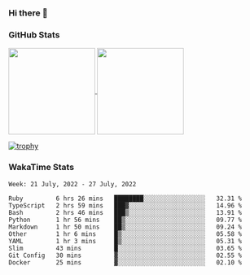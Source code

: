 ### Hi there 👋

### GitHub Stats

<a href="https://github.com/anuraghazra/github-readme-stats">
  <img align="center" height="170px" src="https://github-readme-stats.vercel.app/api/top-langs/?username=tksfjt1024&layout=compact&count_private=true&show_icons=true&show_icons=true&theme=graywhite" />
</a>
<a href="https://github.com/anuraghazra/github-readme-stats">
  <img align="center" height="170px" src="https://github-readme-stats.vercel.app/api?username=tksfjt1024&count_private=true&show_icons=true&show_icons=true&theme=graywhite" />
</a>

[![trophy](https://github-profile-trophy.vercel.app/?username=tksfjt1024)](https://github.com/ryo-ma/github-profile-trophy)

### WakaTime Stats

<!--START_SECTION:waka-->
```text
Week: 21 July, 2022 - 27 July, 2022

Ruby         6 hrs 26 mins   ████████░░░░░░░░░░░░░░░░░   32.31 % 
TypeScript   2 hrs 59 mins   ███▓░░░░░░░░░░░░░░░░░░░░░   14.96 % 
Bash         2 hrs 46 mins   ███▒░░░░░░░░░░░░░░░░░░░░░   13.91 % 
Python       1 hr 56 mins    ██▒░░░░░░░░░░░░░░░░░░░░░░   09.77 % 
Markdown     1 hr 50 mins    ██▒░░░░░░░░░░░░░░░░░░░░░░   09.24 % 
Other        1 hr 6 mins     █▒░░░░░░░░░░░░░░░░░░░░░░░   05.58 % 
YAML         1 hr 3 mins     █▒░░░░░░░░░░░░░░░░░░░░░░░   05.31 % 
Slim         43 mins         █░░░░░░░░░░░░░░░░░░░░░░░░   03.65 % 
Git Config   30 mins         ▓░░░░░░░░░░░░░░░░░░░░░░░░   02.55 % 
Docker       25 mins         ▓░░░░░░░░░░░░░░░░░░░░░░░░   02.10 % 
```
<!--END_SECTION:waka-->
